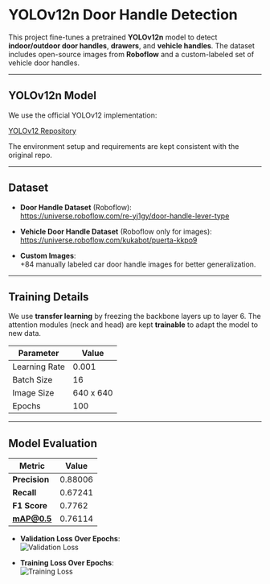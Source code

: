 # YOLOv12n Door Handle Detection

This project fine-tunes a pretrained **YOLOv12n** model to detect **indoor/outdoor door handles**, **drawers**, and **vehicle handles**. The dataset includes open-source images from **Roboflow** and a custom-labeled set of vehicle door handles.

---

## YOLOv12n Model

We use the official YOLOv12 implementation:

 [YOLOv12 Repository](https://github.com/sunsmarterjie/yolov12/tree/main)

The environment setup and requirements are kept consistent with the original repo.

---

## Dataset

- **Door Handle Dataset** (Roboflow):  
  https://universe.roboflow.com/re-yj1gy/door-handle-lever-type

- **Vehicle Door Handle Dataset** (Roboflow only for images):  
  https://universe.roboflow.com/kukabot/puerta-kkpo9

- **Custom Images**:  
  +84 manually labeled car door handle images for better generalization.

---

## Training Details

We use **transfer learning** by freezing the backbone layers up to layer 6. The attention modules (neck and head) are kept **trainable** to adapt the model to new data.

| Parameter       | Value       |
|----------------|-------------|
| Learning Rate   | 0.001       |
| Batch Size      | 16          |
| Image Size      | 640 x 640   |
| Epochs          | 100         |

---

## Model Evaluation

| Metric               | Value     |
|----------------------|-----------|
| **Precision**        | 0.88006   |
| **Recall**           | 0.67241   |
| **F1 Score**         | 0.7762    |
| **mAP@0.5**          | 0.76114   |

- **Validation Loss Over Epochs**:  
  ![Validation Loss](path/to/validation_loss_image.png)

- **Training Loss Over Epochs**:  
  ![Training Loss](path/to/training_loss_image.png)

